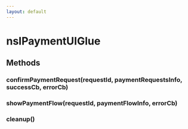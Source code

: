 ```yaml
---
layout: default
---
```


# nsIPaymentUIGlue #

## Methods ##

### confirmPaymentRequest(requestId, paymentRequestsInfo, successCb, errorCb) ###

### showPaymentFlow(requestId, paymentFlowInfo, errorCb) ###

### cleanup() ###
